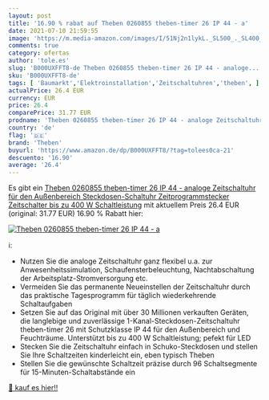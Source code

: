 ```yaml
---
layout: post
title: '16.90 % rabat auf Theben 0260855 theben-timer 26 IP 44 - a'
date: 2021-07-10 21:59:55
image: 'https://m.media-amazon.com/images/I/51Nj2n1lykL._SL500_._SL400_.jpg'
comments: true
category: ofertas
author: 'tole.es'
slug: 'B000UXFFT8-de Theben 0260855 theben-timer 26 IP 44 - analoge...'
sku: 'B000UXFFT8-de'
tags: [ 'Baumarkt','Elektroinstallation','Zeitschaltuhren','theben', ]
actualPrice: 26.4 EUR
currency: EUR
price: 26.4
comparePrice: 31.77 EUR
prodname: 'Theben 0260855 theben-timer 26 IP 44 - analoge Zeitschaltuhr für den Außenbereich  Steckdosen-Schaltuhr  Zeitprogrammstecker  Zeitschalter  bis zu 400 W Schaltleistung'
country: 'de'
flag: '🇩🇪'
brand: 'Theben'
buyurl: 'https://www.amazon.de/dp/B000UXFFT8/?tag=tolees0ca-21'
descuento: '16.90'
average: '26.4'
---
```


Es gibt ein [Theben 0260855 theben-timer 26 IP 44 - analoge Zeitschaltuhr für den Außenbereich  Steckdosen-Schaltuhr  Zeitprogrammstecker  Zeitschalter  bis zu 400 W Schaltleistung](https://www.amazon.de/dp/B000UXFFT8/?tag=tolees0ca-21) mit aktuellem Preis 26.4 EUR (original: 31.77 EUR) 16.90 % Rabatt hier:

[![Theben 0260855 theben-timer 26 IP 44 - a](https://m.media-amazon.com/images/I/51Nj2n1lykL._SL500_._SL400_.jpg)](https://www.amazon.de/dp/B000UXFFT8/?tag=tolees0ca-21)

ℹ️:

- Nutzen Sie die analoge Zeitschaltuhr ganz flexibel u.a. zur Anwesenheitssimulation, Schaufensterbeleuchtung, Nachtabschaltung der Arbeitsplatz-Stromversorgung etc.
- Vermeiden Sie das permanente Neueinstellen der Zeitschaltuhr durch das praktische Tagesprogramm für täglich wiederkehrende Schaltaufgaben
- Setzen Sie auf das Original mit über 30 Millionen verkauften Geräten, die langlebige und zuverlässige 1-Kanal-Steckdosen-Zeitschaltuhr theben-timer 26 mit Schutzklasse IP 44 für den Außenbereich und Feuchträume. Unterstützt bis zu 400 W Schaltleistung; pefekt für LED
- Stecken Sie die Zeitschaltuhr einfach in Schuko-Steckdosen und stellen Sie Ihre Schaltzeiten kinderleicht ein, eben typisch Theben
- Stellen Sie die gewünschte Schaltzeit präzise durch 96 Schaltsegmente für 15-Minuten-Schaltabstände ein

[🛒 kauf es hier!!](https://www.amazon.de/dp/B000UXFFT8/?tag=tolees0ca-21)
